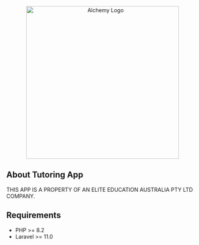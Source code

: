 <p align="center"><a href="https://alchemytuition.com.au" target="_blank"><img src="https://encrypted-tbn0.gstatic.com/images?q=tbn:ANd9GcSTNot1_49scxxiwKNgwW9zEFaqrADSrYjZV6_ALZ_3MyV-fX5I7cLcLl0MuxfniLAhGNY&usqp=CAU" width="400" alt="Alchemy Logo"></a></p>


## About Tutoring App

THIS APP IS A PROPERTY OF AN ELITE EDUCATION AUSTRALIA PTY LTD COMPANY.

## Requirements

- PHP >= 8.2
- Laravel >= 11.0
